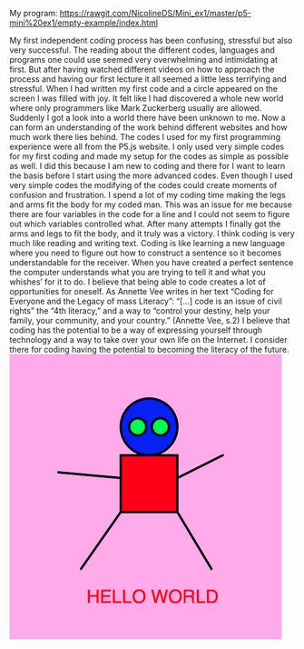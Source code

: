 My program: https://rawgit.com/NicolineDS/Mini_ex1/master/p5-mini%20ex1/empty-example/index.html
 
My first independent coding process has been confusing, stressful but also very successful. The reading about the different codes, languages and programs one could use seemed very overwhelming and intimidating at first. But after having watched different videos on how to approach the process and having our first lecture it all seemed a little less terrifying and stressful.
When I had written my first code and a circle appeared on the screen I was filled with joy. It felt like I had discovered a whole new world where only programmers like Mark Zuckerberg usually are allowed. Suddenly I got a look into a world there have been unknown to me. Now a can form an understanding of the work behind different websites and how much work there lies behind.
The codes I used for my first programming experience were all from the P5.js website. I only used very simple codes for my first coding and made my setup for the codes as simple as possible as well. I did this because I am new to coding and there for I want to learn the basis before I start using the more advanced codes. Even though I used very simple codes the modifying of the codes could create moments of confusion and frustration. I spend a lot of my coding time making the legs and arms fit the body for my coded man. This was an issue for me because there are four variables in the code for a line and I could not seem to figure out which variables controlled what. After many attempts I finally got the arms and legs to fit the body, and it truly was a victory.
I think coding is very much like reading and writing text. Coding is like learning a new language where you need to figure out how to construct a sentence so it becomes understandable for the receiver. When you have created a perfect sentence the computer understands what you are trying to tell it and what you whishes’ for it to do. 
I believe that being able to code creates a lot of opportunities for oneself. As Annette Vee writes in her text “Coding for Everyone and the Legacy of mass Literacy”: “[…] code is an issue of civil rights” the “4th literacy,” and a way to “control your destiny, help your family, your community, and your country.” (Annette Vee, s.2) I believe that coding has the potential to be a way of expressing yourself through technology and a way to take over your own life on the Internet. I consider there for coding having the potential to becoming the literacy of the future. 
![alt tekst](https://github.com/NicolineDS/Mini_ex1/blob/master/helloworld.png?raw=true)
